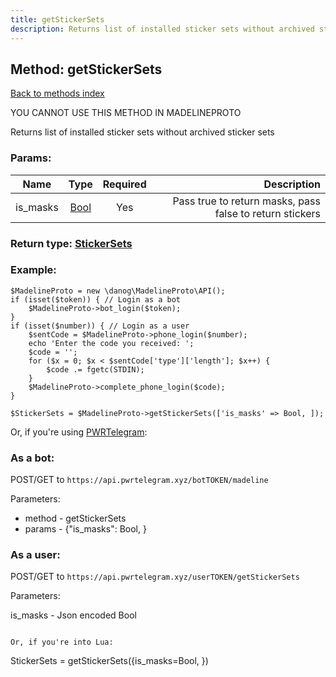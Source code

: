```yaml
---
title: getStickerSets
description: Returns list of installed sticker sets without archived sticker sets
---
```

## Method: getStickerSets  
[Back to methods index](index.md)


YOU CANNOT USE THIS METHOD IN MADELINEPROTO


Returns list of installed sticker sets without archived sticker sets

### Params:

| Name     |    Type       | Required | Description |
|----------|:-------------:|:--------:|------------:|
|is\_masks|[Bool](../types/Bool.md) | Yes|Pass true to return masks, pass false to return stickers|


### Return type: [StickerSets](../types/StickerSets.md)

### Example:


```
$MadelineProto = new \danog\MadelineProto\API();
if (isset($token)) { // Login as a bot
    $MadelineProto->bot_login($token);
}
if (isset($number)) { // Login as a user
    $sentCode = $MadelineProto->phone_login($number);
    echo 'Enter the code you received: ';
    $code = '';
    for ($x = 0; $x < $sentCode['type']['length']; $x++) {
        $code .= fgetc(STDIN);
    }
    $MadelineProto->complete_phone_login($code);
}

$StickerSets = $MadelineProto->getStickerSets(['is_masks' => Bool, ]);
```

Or, if you're using [PWRTelegram](https://pwrtelegram.xyz):

### As a bot:

POST/GET to `https://api.pwrtelegram.xyz/botTOKEN/madeline`

Parameters:

* method - getStickerSets
* params - {"is_masks": Bool, }



### As a user:

POST/GET to `https://api.pwrtelegram.xyz/userTOKEN/getStickerSets`

Parameters:

is_masks - Json encoded Bool


```

Or, if you're into Lua:

```
StickerSets = getStickerSets({is_masks=Bool, })
```


